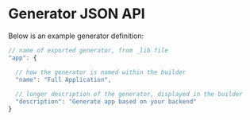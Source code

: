 # Generator JSON API

Below is an example generator definition:

```javascript
// name of exported generator, from _lib file 
"app": {

  // how the generator is named within the builder 
  "name": "Full Application",
    
  // longer description of the generator, displayed in the builder 
  "description": "Generate app based on your backend"
}
```

